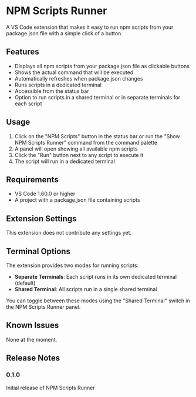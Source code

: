 # NPM Scripts Runner

A VS Code extension that makes it easy to run npm scripts from your package.json file with a simple click of a button.

## Features

- Displays all npm scripts from your package.json file as clickable buttons
- Shows the actual command that will be executed
- Automatically refreshes when package.json changes
- Runs scripts in a dedicated terminal
- Accessible from the status bar
- Option to run scripts in a shared terminal or in separate terminals for each script

## Usage

1. Click on the "NPM Scripts" button in the status bar or run the "Show NPM Scripts Runner" command from the command palette
2. A panel will open showing all available npm scripts
3. Click the "Run" button next to any script to execute it
4. The script will run in a dedicated terminal

## Requirements

- VS Code 1.60.0 or higher
- A project with a package.json file containing scripts

## Extension Settings

This extension does not contribute any settings yet.

## Terminal Options

The extension provides two modes for running scripts:

- **Separate Terminals**: Each script runs in its own dedicated terminal (default)
- **Shared Terminal**: All scripts run in a single shared terminal

You can toggle between these modes using the "Shared Terminal" switch in the NPM Scripts Runner panel.

## Known Issues

None at the moment.

## Release Notes

### 0.1.0

Initial release of NPM Scripts Runner
